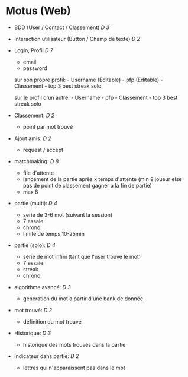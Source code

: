 # Motus (Web)

- BDD (User / Contact / Classement) *D 3*

- Interaction utilisateur (Button / Champ de texte) *D 2*

- Login, Profil                 *D 7*
    - email
    - password

    sur son propre profil: 
        - Username      (Editable)
        - pfp           (Editable)
        - Classement
        - top 3 best streak solo

    sur le profil d'un autre:
        - Username
        - pfp
        - Classement
        - top 3 best streak solo

- Classement:                   *D 2*
    - point par mot trouvé

- Ajout amis:                   *D 2*
    - request / accept

- matchmaking:                  *D 8*
    - file d'attente
    - lancement de la partie après x temps d'attente (min 2 joueur else pas de point de classement gagner a la fin de partie)
    - max 8

- partie (multi):                       *D 4*
    - serie de 3-6 mot (suivant la session)
    - 7 essaie
    - chrono
    - limite de temps 10-25min

- partie (solo):                        *D 4*
    - série de mot infini (tant que l'user trouve le mot)
    - 7 essaie
    - streak
    - chrono

- algorithme avancé:                *D 3*
    - génération du mot a partir d'une bank de donnée

- mot trouvé:                      *D 2*
    - définition du mot trouvé

- Historique:                      *D 3*
    - historique des mots trouvés dans la partie

- indicateur dans partie:                       *D 2*
    - lettres qui n'apparaissent pas dans le mot